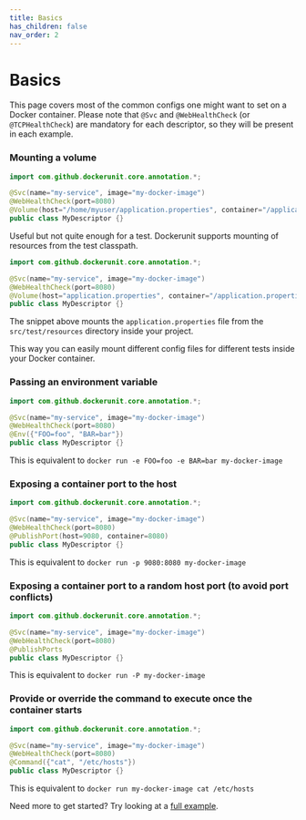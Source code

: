 ```yaml
---
title: Basics
has_children: false
nav_order: 2
---
```


# Basics

This page covers most of the common configs one might want to set on a Docker container.
Please note that `@Svc` and `@WebHealthCheck` (or `@TCPHealthCheck`) are mandatory for each descriptor, so they will be present in each example.

### Mounting a volume
```java
import com.github.dockerunit.core.annotation.*;

@Svc(name="my-service", image="my-docker-image")
@WebHealthCheck(port=8080)
@Volume(host="/home/myuser/application.properties", container="/application.properties")
public class MyDescriptor {}
``` 
Useful but not quite enough for a test. Dockerunit supports mounting of resources from the test classpath.

```java
import com.github.dockerunit.core.annotation.*;

@Svc(name="my-service", image="my-docker-image")
@WebHealthCheck(port=8080)
@Volume(host="application.properties", container="/application.properties", useClasspath=true)
public class MyDescriptor {}
``` 
The snippet above mounts the `application.properties` file from the `src/test/resources` directory inside your project.

This way you can easily mount different config files for different tests inside your Docker container.

### Passing an environment variable
```java
import com.github.dockerunit.core.annotation.*;

@Svc(name="my-service", image="my-docker-image")
@WebHealthCheck(port=8080)
@Env({"FOO=foo", "BAR=bar"})
public class MyDescriptor {}
``` 
This is equivalent to `docker run -e FOO=foo -e BAR=bar my-docker-image`

### Exposing a container port to the host
```java
import com.github.dockerunit.core.annotation.*;

@Svc(name="my-service", image="my-docker-image")
@WebHealthCheck(port=8080)
@PublishPort(host=9080, container=8080) 
public class MyDescriptor {}
``` 
This is equivalent to `docker run -p 9080:8080 my-docker-image`

### Exposing a container port to a random host port (to avoid port conflicts)
```java
import com.github.dockerunit.core.annotation.*;

@Svc(name="my-service", image="my-docker-image")
@WebHealthCheck(port=8080)
@PublishPorts
public class MyDescriptor {}
``` 
This is equivalent to `docker run -P my-docker-image`

### Provide or override the command to execute once the container starts
```java
import com.github.dockerunit.core.annotation.*;

@Svc(name="my-service", image="my-docker-image")
@WebHealthCheck(port=8080)
@Command({"cat", "/etc/hosts"})
public class MyDescriptor {}
``` 
This is equivalent to `docker run my-docker-image cat /etc/hosts`

Need more to get started? Try looking at a [full example](https://github.com/dockerunit/examples/tree/master/spring-boot-example).